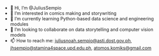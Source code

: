 - 👋 Hi, I’m @JuliusSempio
- 👀 I’m interested in comics making and storywriting
- 🌱 I’m currently learning Python-based data science and engineering modules
- 💞️ I’m looking to collaborate on data storytelling and computer vision models
- 📫 How to reach me: juliusnoah.sempio@asti.dost.gov.ph, jhsempio@stamina4space.upd.edu.ph, atomos.komiks@gmail.com

<!---
JuliusSempio/JuliusSempio is a ✨ special ✨ repository because its `README.md` (this file) appears on your GitHub profile.
You can click the Preview link to take a look at your changes.
--->
